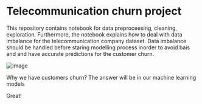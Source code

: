 # Telecommunication churn project

This repository contains notebook for data preproceesing, cleaning, exploration. Furthermore,  the notebook explains how to deal with data imbalance  for the telecommunication company dataset. Data imbalance should be handled before staring modelling process inorder to avoid bais and and have accurate predictions for the customer churn.


![image](https://user-images.githubusercontent.com/53411455/135700863-1d2e5c0c-ec3f-46ce-bef6-0cc616267e96.png)

Why we have  customers churn?
The answer will be in our machine learning models

Great!
